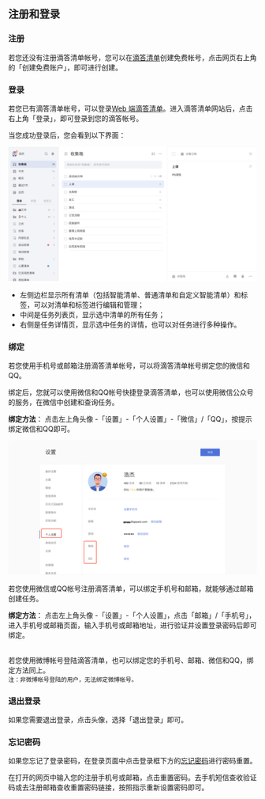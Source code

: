 ## 注册和登录

### 注册
若您还没有注册滴答清单帐号，您可以在[滴答清单](https://dida365.com)创建免费帐号，点击网页右上角的「创建免费账户」，即可进行创建。

### 登录
若您已有滴答清单帐号，可以登录[Web 端滴答清单](https://dida365.com)。进入滴答清单网站后，点击右上角「登录」，即可登录到您的滴答帐号。

当您成功登录后，您会看到以下界面：

![](../../images/Web/60.png)

* 左侧边栏显示所有清单（包括智能清单、普通清单和自定义智能清单）和标签，可以对清单和标签进行编辑和管理；
* 中间是任务列表页，显示选中清单的所有任务；
* 右侧是任务详情页，显示选中任务的详情，也可以对任务进行多种操作。

### 绑定

若您使用手机号或邮箱注册滴答清单帐号，可以将滴答清单帐号绑定您的微信和QQ。

绑定后，您就可以使用微信和QQ帐号快捷登录滴答清单，也可以使用微信公众号的服务，在微信中创建和查询任务。

**绑定方法**：
点击左上角头像 -「设置」-「个人设置」-「微信」/「QQ」，按提示绑定微信和QQ即可。

![](../../images/Web/2.png)

若您使用微信或QQ帐号注册滴答清单，可以绑定手机号和邮箱，就能够通过邮箱创建任务。

**绑定方法**：
点击左上角头像 -「设置」-「个人设置」，点击「邮箱」/「手机号」，进入手机号或邮箱页面，输入手机号或邮箱地址，进行验证并设置登录密码后即可绑定。

<br >若您使用微博帐号登陆滴答清单，也可以绑定您的手机号、邮箱、微信和QQ，绑定方法同上。 <br >`注：非微博帐号登陆的用户，无法绑定微博帐号。`

### 退出登录

如果您需要退出登录，点击头像，选择「退出登录」即可。


### 忘记密码

如果您忘记了登录密码，在登录页面中点击登录框下方的[忘记密码](https://www.dida365.com/sign/requestRestPassword)进行密码重置。

在打开的网页中输入您的注册手机号或邮箱，点击重置密码。去手机短信查收验证码或去注册邮箱查收重置密码链接，按照指示重新设置密码即可。

